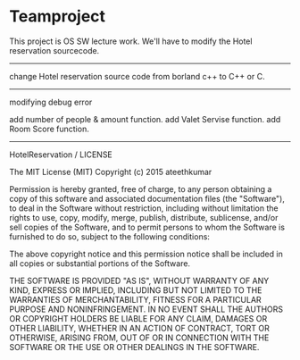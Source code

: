 # Teamproject
This project is OS SW lecture work.
We'll have to modify the Hotel reservation sourcecode. 


-----------------------------------------------------------
change Hotel reservation source code from borland c++ to C++ or C.

-----------------------------------------------------------
modifying debug error

add number of people & amount function.
add Valet Servise function.
add Room Score function.

-------------------------------------------------------------

HotelReservation / LICENSE 

The MIT License (MIT) 
Copyright (c) 2015 ateethkumar 
 
Permission is hereby granted, free of charge, to any person obtaining a copy 
of this software and associated documentation files (the "Software"), to deal 
in the Software without restriction, including without limitation the rights 
to use, copy, modify, merge, publish, distribute, sublicense, and/or sell 
copies of the Software, and to permit persons to whom the Software is 
furnished to do so, subject to the following conditions: 
 
The above copyright notice and this permission notice shall be included in all 
copies or substantial portions of the Software. 

THE SOFTWARE IS PROVIDED "AS IS", WITHOUT WARRANTY OF ANY KIND, EXPRESS OR IMPLIED, INCLUDING BUT NOT LIMITED TO THE WARRANTIES OF MERCHANTABILITY, FITNESS FOR A PARTICULAR PURPOSE AND NONINFRINGEMENT. IN NO EVENT SHALL THE AUTHORS OR COPYRIGHT HOLDERS BE LIABLE FOR ANY CLAIM, DAMAGES OR OTHER LIABILITY, WHETHER IN AN ACTION OF CONTRACT, TORT OR OTHERWISE, ARISING FROM, OUT OF OR IN CONNECTION WITH THE SOFTWARE OR THE USE OR OTHER DEALINGS IN THE SOFTWARE. 
